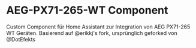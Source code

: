 # AEG-PX71-265-WT Component
Custom Component für Home Assistant zur Integration von AEG PX71-265 WT Geräten.
Basierend auf @erikkj's fork, ursprünglich geforked von @DotEfekts
